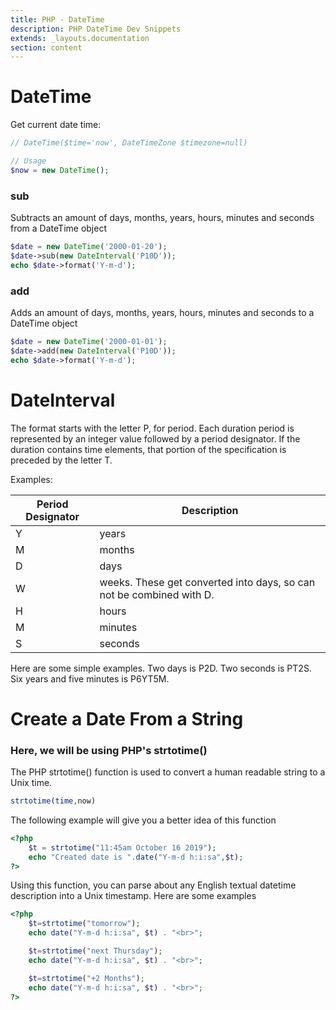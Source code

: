 ```yaml
---
title: PHP - DateTime
description: PHP DateTime Dev Snippets
extends: _layouts.documentation
section: content
---
```


# DateTime

Get current date time:

```php
// DateTime($time='now', DateTimeZone $timezone=null)

// Usage
$now = new DateTime();
```

### sub
Subtracts an amount of days, months, years, hours, minutes and seconds from a DateTime object

```php
$date = new DateTime('2000-01-20');
$date->sub(new DateInterval('P10D'));
echo $date->format('Y-m-d');
```

### add
Adds an amount of days, months, years, hours, minutes and seconds to a DateTime object

```php
$date = new DateTime('2000-01-01');
$date->add(new DateInterval('P10D'));
echo $date->format('Y-m-d');
```

# DateInterval

The format starts with the letter P, for period. Each duration period is represented by an integer value followed by a period designator. If the duration contains time elements, that portion of the specification is preceded by the letter T.

Examples:

| Period Designator | Description                                                           |
| ----------------- |---------------------------------------------------------------------- |
| Y	                | years                                                                 |
| M	                | months                                                                |
| D	                | days                                                                  |
| W	                | weeks. These get converted into days, so can not be combined with D.  |
| H	                | hours                                                                 |
| M	                | minutes                                                               |
| S	                | seconds                                                               |

Here are some simple examples. Two days is P2D. Two seconds is PT2S. Six years and five minutes is P6YT5M.

# Create a Date From a String

### Here, we will be using PHP's strtotime()

The PHP strtotime() function is used to convert a human readable string to a Unix time.

```php
strtotime(time,now)
```

The following example will give you a better idea of this function

```php
<?php
	$t = strtotime("11:45am October 16 2019");
	echo "Created date is ".date("Y-m-d h:i:sa",$t);
?>
```

Using this function, you can parse about any English textual datetime description into a Unix timestamp. Here are some examples

```php
<?php
	$t=strtotime("tomorrow");
	echo date("Y-m-d h:i:sa", $t) . "<br>";

	$t=strtotime("next Thursday");
	echo date("Y-m-d h:i:sa", $t) . "<br>";

	$t=strtotime("+2 Months");
	echo date("Y-m-d h:i:sa", $t) . "<br>";	
?>
```


